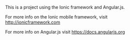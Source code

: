 This is a project using the Ionic framework and Angular.js. 

For more info on the Ionic mobile framework, visit http://ionicframework.com

For more info on Angular.js visit https://docs.angularjs.org